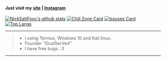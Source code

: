 
#### Just visit my [site](https://nicksaltfoxu.ml) | [Instagram](https://l0calserve4.ml)

[![NickSaltFoxu's github stats](https://github-readme-stats.vercel.app/api?username=BlueBerrySans365&show_icons=true&theme=tokyonight&custom_title=NickSaltFoxu)](https://github.com/BlueBerrySans365)
[![Chill Zone Card](https://github-readme-stats.vercel.app/api/pin/?username=BlueBerrySans365&repo=chill-zone-DRPC&theme=tokyonight)](https://github.com/BlueBerrySans365/chill-zone-DRPC)
[![Issuses Card](https://github-readme-stats.vercel.app/api/pin/?username=BlueBerrySans365&repo=ns-issuses-repo&theme=tokyonight)](https://github.com/BlueBerrySans365/ns-issuses-repo)
[![Top Langs](https://github-readme-stats.vercel.app/api/top-langs/?username=BlueBerrySans365&theme=tokyonight)](https://github.com/BlueBerrySans365)


<!--![offline](assets/images/IMG_20200929_100440.jpg)-->
------------------------------------------------------------------------------------------
> * I using Termux, Windows 10 and Kali linux. 
> * Founder "l0calSerVe4". 
> * I have free bugs. :3 
------------------------------------------------------------------------------------------
<!--
**BlueBerrySans365/BlueBerrySans365** is a ✨ _special_ ✨ repository because its `README.md` (this file1 appears on your GitHub profile.

Here are some ideas to get you started:

- 🔭 I’m currently working on ...
- 🌱 I’m currently learning ...
- 👯 I’m looking to collaborate on ...
- 🤔 I’m looking for help with ...
- 💬 Ask me about ...
- 📫 How to reach me: ...
- 😄 Pronouns: ...
- ⚡ Fun fact: ...
-->

